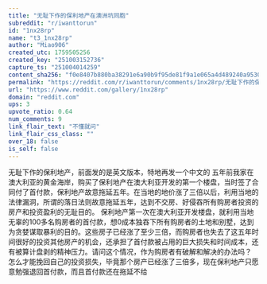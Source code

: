 ```yaml
---
title: "无耻下作的保利地产在澳洲坑同胞"
subreddit: "r/iwanttorun"
id: "1nx28rp"
name: "t3_1nx28rp"
author: "Miao906"
created_utc: 1759505256
created_key: "251003152736"
capture_ts: "251004014259"
content_sha256: "f0e8407b880ba38291e6a90b9f95de81f9a1e065a4d489240a9530321d420870"
permalink: "https://reddit.com/r/iwanttorun/comments/1nx28rp/无耻下作的保利地产在澳洲坑同胞/"
url: "https://www.reddit.com/gallery/1nx28rp"
domain: "reddit.com"
ups: 3
upvote_ratio: 0.64
num_comments: 9
link_flair_text: "不懂就问"
link_flair_css_class: ""
over_18: false
is_self: false
---
```


无耻下作的保利地产，前面发的是英文版本，特地再发一个中文的
五年前我家在澳大利亚的黄金海岸，购买了保利地产在澳大利亚开发的第一个楼盘，当时签了合同付了首付款，保利地产故意拖延五年。在当地的地价涨了三倍以后，利用当地的法律漏洞，所谓的落日法则故意拖延五年，达到不交房、好侵吞所有购房者投资的房产和投资盈利的无耻目的。
保利地产第一次在澳大利亚开发楼盘，就利用当地无辜的100多名购房者的首付款，想0成本独吞下所有购房者的土地和别墅，达到为贪婪谋取暴利的目的。这些房子已经涨了至少三倍，而购房者也失去了这五年时间很好的投资其他房产的机会，还承担了首付款被占用的巨大损失和时间成本，还有被算计盘剥的精神压力。请问这个情况，作为购房者有破解和解决的办法吗？
怎么才能挽回自己的投资损失，毕竟那个房产已经涨了三倍多，现在保利地产只愿意勉强退回首付款，而且首付款还在拖延不给
